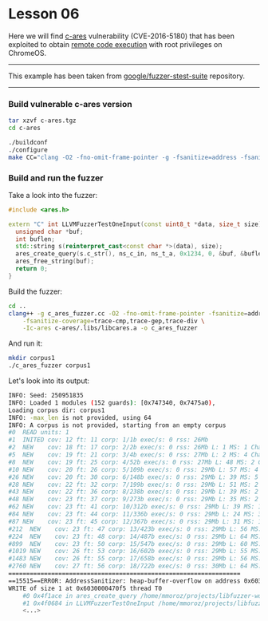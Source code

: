 # Lesson 06

Here we will find [c-ares] vulnerability (CVE-2016-5180) that has been exploited
to obtain [remote code execution] with root privileges on ChromeOS.

***
This example has been taken from [google/fuzzer-stest-suite] repository.
***


### Build vulnerable c-ares version

```bash
tar xzvf c-ares.tgz
cd c-ares

./buildconf
./configure
make CC="clang -O2 -fno-omit-frame-pointer -g -fsanitize=address -fsanitize-coverage=trace-cmp,trace-gep,trace-div"
```

### Build and run the fuzzer


Take a look into the fuzzer:

```cpp
#include <ares.h>

extern "C" int LLVMFuzzerTestOneInput(const uint8_t *data, size_t size) {
  unsigned char *buf;
  int buflen;
  std::string s(reinterpret_cast<const char *>(data), size);
  ares_create_query(s.c_str(), ns_c_in, ns_t_a, 0x1234, 0, &buf, &buflen, 0);
  ares_free_string(buf);
  return 0;
}
```

Build the fuzzer:

```bash
cd ..
clang++ -g c_ares_fuzzer.cc -O2 -fno-omit-frame-pointer -fsanitize=address,fuzzer \
    -fsanitize-coverage=trace-cmp,trace-gep,trace-div \
    -Ic-ares c-ares/.libs/libcares.a -o c_ares_fuzzer
```

And run it:

```bash
mkdir corpus1
./c_ares_fuzzer corpus1
```

Let's look into its output:

```bash
INFO: Seed: 250951835
INFO: Loaded 1 modules (152 guards): [0x747340, 0x7475a0), 
Loading corpus dir: corpus1
INFO: -max_len is not provided, using 64
INFO: A corpus is not provided, starting from an empty corpus
#0  READ units: 1
#1  INITED cov: 12 ft: 11 corp: 1/1b exec/s: 0 rss: 26Mb
#2  NEW    cov: 18 ft: 17 corp: 2/2b exec/s: 0 rss: 26Mb L: 1 MS: 1 ChangeBit-
#5  NEW    cov: 19 ft: 21 corp: 3/4b exec/s: 0 rss: 27Mb L: 2 MS: 4 ChangeBit-CrossOver-ShuffleBytes-ChangeByte-
#8  NEW    cov: 19 ft: 25 corp: 4/52b exec/s: 0 rss: 27Mb L: 48 MS: 2 CopyPart-InsertRepeatedBytes-
#10 NEW    cov: 20 ft: 26 corp: 5/109b exec/s: 0 rss: 29Mb L: 57 MS: 4 CopyPart-InsertRepeatedBytes-InsertByte-CMP- DE: ".\x00\x00\x00\x00\x00\x00\x00"-
#26 NEW    cov: 20 ft: 30 corp: 6/148b exec/s: 0 rss: 29Mb L: 39 MS: 5 InsertRepeatedBytes-EraseBytes-ChangeBit-ChangeByte-CMP- DE: "\x01\x00"-
#28 NEW    cov: 22 ft: 32 corp: 7/199b exec/s: 0 rss: 29Mb L: 51 MS: 2 InsertRepeatedBytes-PersAutoDict- DE: ".\x00\x00\x00\x00\x00\x00\x00"-
#43 NEW    cov: 22 ft: 36 corp: 8/238b exec/s: 0 rss: 29Mb L: 39 MS: 2 ShuffleBytes-PersAutoDict- DE: ".\x00\x00\x00\x00\x00\x00\x00"-
#48 NEW    cov: 23 ft: 37 corp: 9/273b exec/s: 0 rss: 29Mb L: 35 MS: 2 CrossOver-PersAutoDict- DE: ".\x00\x00\x00\x00\x00\x00\x00"-
#62 NEW    cov: 23 ft: 41 corp: 10/312b exec/s: 0 rss: 29Mb L: 39 MS: 1 CMP- DE: "\x00\x00\x00\x00\x00\x00\x00\x01"-
#84 NEW    cov: 23 ft: 44 corp: 11/336b exec/s: 0 rss: 29Mb L: 24 MS: 3 ChangeByte-CrossOver-PersAutoDict- DE: ".\x00\x00\x00\x00\x00\x00\x00"-
#87 NEW    cov: 23 ft: 45 corp: 12/367b exec/s: 0 rss: 29Mb L: 31 MS: 1 EraseBytes-
#212  NEW    cov: 23 ft: 47 corp: 13/423b exec/s: 0 rss: 29Mb L: 56 MS: 1 CopyPart-
#224  NEW    cov: 23 ft: 48 corp: 14/487b exec/s: 0 rss: 29Mb L: 64 MS: 3 ChangeByte-PersAutoDict-CrossOver- DE: ".\x00\x00\x00\x00\x00\x00\x00"-
#899  NEW    cov: 23 ft: 50 corp: 15/547b exec/s: 0 rss: 29Mb L: 60 MS: 3 EraseBytes-ChangeByte-CopyPart-
#1019 NEW    cov: 26 ft: 53 corp: 16/602b exec/s: 0 rss: 29Mb L: 55 MS: 3 CopyPart-PersAutoDict-CMP- DE: ".\x00\x00\x00\x00\x00\x00\x00"-"\\\x00\x00\x00\x00\x00\x00\x00"-
#1483 NEW    cov: 26 ft: 55 corp: 17/658b exec/s: 0 rss: 29Mb L: 56 MS: 2 EraseBytes-CopyPart-
#2760 NEW    cov: 27 ft: 56 corp: 18/722b exec/s: 0 rss: 30Mb L: 64 MS: 4 InsertRepeatedBytes-ChangeByte-CopyPart-InsertByte-
=================================================================
==15515==ERROR: AddressSanitizer: heap-buffer-overflow on address 0x6030000470f5 at pc 0x0000004f1acf bp 0x7fff4e5b1310 sp 0x7fff4e5b1308
WRITE of size 1 at 0x6030000470f5 thread T0
    #0 0x4f1ace in ares_create_query /home/mmoroz/projects/libfuzzer-workshop/lessons/06/c-ares/ares_create_query.c:196:3
    #1 0x4f0684 in LLVMFuzzerTestOneInput /home/mmoroz/projects/libfuzzer-workshop/lessons/06/c_ares_fuzzer.cc:16:3
    <...>
```



[c-ares]: https://c-ares.haxx.se/
[remote code execution]: https://googlechromereleases.blogspot.com/2016/09/stable-channel-updates-for-chrome-os.html
[google/fuzzer-stest-suite]: https://github.com/google/fuzzer-test-suite/blob/master/tutorial/libFuzzerTutorial.md#heartbleed
